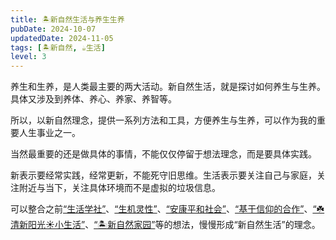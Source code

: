 ```yaml
---
title: 🏝新自然生活与养生生养
pubDate: 2024-10-07
updatedDate: 2024-11-05
tags: [🏝新自然, ☕️生活]
level: 3
---
```


养生和生养，是人类最主要的两大活动。新自然生活，就是探讨如何养生与生养。具体又涉及到养体、养心、养家、养智等。

所以，以新自然理念，提供一系列方法和工具，方便养生与生养，可以作为我的重要人生事业之一。

当然最重要的还是做具体的事情，不能仅仅停留于想法理念，而是要具体实践。

新表示要经常实践，经常更新，不能死守旧思维。生活表示要关注自己与家庭，关注附近与当下，关注具体环境而不是虚拟的垃圾信息。

可以整合之前[“生活学社”](/xyy/20241002b)、[“生机灵性”](/xyy/20240921b)、[“安康平和社会”](/xyy/20240905)、[“基于信仰的合作”](/xyy/20240830)、[“☘️清新阳光☀️小生活”](/xyy/20240824)、[“🏝新自然家园”](/xyy/20240708a)等的想法，慢慢形成“新自然生活”的理念。
